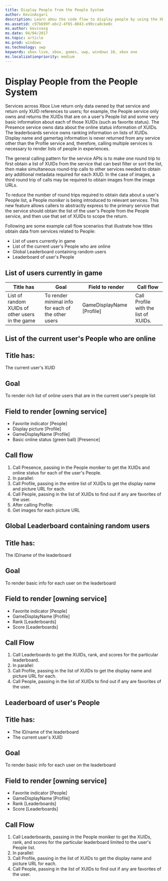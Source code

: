 ```yaml
---
title: Display People from the People System
author: KevinAsgari
description: Learn abou the code flow to display people by using the Xbox Live people system.
ms.assetid: c97b699f-ebc2-4f65-8043-e99cca8cbe0c
ms.author: kevinasg
ms.date: 04/04/2017
ms.topic: article
ms.prod: windows
ms.technology: uwp
keywords: xbox live, xbox, games, uwp, windows 10, xbox one
ms.localizationpriority: medium
---
```


# Display People from the People System

Services across Xbox Live return only data owned by that service and return only XUID references to users; for example, the People service only owns and returns the XUIDs that are on a user's People list and some very basic information about each of those XUIDs (such as favorite status). The Presence service owns data about the online status information of XUIDs. The leaderboards service owns ranking information on lists of XUIDs. Display name and gamertag information is never returned from any service other than the Profile service and, therefore, calling multiple services is necessary to render lists of people in experiences.

The general calling pattern for the service APIs is to make one round trip to first obtain a list of XUIDs from the service that can best filter or sort the list, then make simultaneous round-trip calls to other services needed to obtain any additional metadata required for each XIUD. In the case of images, a third round trip of calls may be required to obtain images from the image URLs.

To reduce the number of round trips required to obtain data about a user's People list, a People *moniker* is being introduced to relevant services. This new feature allows callers to abstractly express to the primary service that the service should obtain the list of the user's People from the People service, and then use that set of XUIDs to scope the return.

Following are some example call flow scenarios that illustrate how titles obtain data from services related to People:

-   List of users currently in game
-   List of the current user's People who are online
-   Global Leaderboard containing random users
-   Leaderboard of user's People


## List of users currently in game

| Title has  | Goal  | Field to render  | Call flow
|-------------------------------------------------|----------------------------------------------------|--------------------|--------------------------------------|
| List of random XUIDs of other users in the game | To render minimal info for each of the other users | GameDisplayName  \[Profile\] | Call Profile with the list of XUIDs. |


## List of the current user's People who are online

## Title has:
The current user's XUID

## Goal
To render rich list of online users that are in the current user's people list

## Field to render \[owning service\]
* Favorite indicator [People]
* Display picture [Profile]
* GameDisplayName [Profile]
* Basic online status (green ball) [Presence]

## Call flow
1. Call Presence, passing in the People moniker to get the XUIDs and online status for each of the user's People.
1. In parallel:
 1. Call Profile, passing in the entire list of XUIDs to get the display name and picture URL for each.
 1. Call People, passing in the list of XUIDs to find out if any are favorites of the user.
1. After calling Profile:
 1. Get images for each picture URL

## Global Leaderboard containing random users

## Title has:
The ID/name of the leaderboard

## Goal
To render basic info for each user on the leaderboard

## Field to render [owning service]
* Favorite indicator [People]
* GameDisplayName [Profile]
* Rank [Leaderboards]
* Score [Leaderboards]

## Call Flow
1. Call Leaderboards to get the XUIDs, rank, and scores for the particular leaderboard.
1. In parallel:
 1. Call Profile, passing in the list of XUIDs to get the display name and picture URL for each.
 1. Call People, passing in the list of XUIDs to find out if any are favorites of the user.

## Leaderboard of user's People

## Title has:
* The ID/name of the leaderboard
* The current user's XUID

## Goal
To render basic info for each user on the leaderboard

## Field to render [owning service]
* Favorite indicator [People]
* GameDisplayName [Profile]
* Rank [Leaderboards]
* Score [Leaderboards]

## Call Flow
1. Call Leaderboards, passing in the People moniker to get the XUIDs, rank, and scores for the particular leaderboard limited to the user's People list.
1. In parallel:
 1. Call Profile, passing in the list of XUIDs to get the display name and picture URL for each.
 1. Call People, passing in the list of XUIDs to find out if any are favorites of the user.

